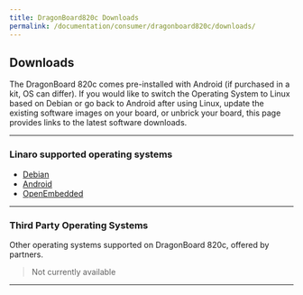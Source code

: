 ```yaml
---
title: DragonBoard820c Downloads
permalink: /documentation/consumer/dragonboard820c/downloads/
---
```

## Downloads

The DragonBoard 820c comes pre-installed with Android (if purchased in a kit, OS can differ). If you would like to switch the Operating System to Linux based on Debian or go back to Android after using Linux, update the existing software images on your board, or unbrick your board, this page provides links to the latest software downloads.

***

### Linaro supported operating systems

- [Debian](debian.md)
- [Android](android.md)
- [OpenEmbedded](open-embedded.md)

***

### Third Party Operating Systems

Other operating systems supported on DragonBoard 820c, offered by partners.

> Not currently available

***
